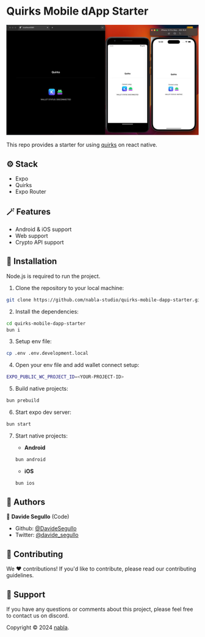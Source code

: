 # Quirks Mobile dApp Starter

![Starter preview](<./doc/hero.jpeg>)

This repo provides a starter for using [quirks](https://github.com/nabla-studio/quirks) on react native.

## ⚙️ Stack

- Expo
- Quirks
- Expo Router

## 🪄 Features

- Android & iOS support
- Web support
- Crypto API support

## 🔧 Installation

Node.js is required to run the project.

1. Clone the repository to your local machine:

```bash
git clone https://github.com/nabla-studio/quirks-mobile-dapp-starter.git
```

2. Install the dependencies:

```bash
cd quirks-mobile-dapp-starter
bun i
```

3. Setup env file:

```bash
cp .env .env.development.local
```

4. Open your env file and add wallet connect setup:

```bash
EXPO_PUBLIC_WC_PROJECT_ID=<YOUR-PROJECT-ID>
```

5. Build native projects:
```bash
bun prebuild
```

6. Start expo dev server:

```bash
bun start
```

7. Start native projects:

    - **Android**
    ```bash
    bun android
    ```
    - **iOS**
    ```bash
    bun ios
    ```

## 👥 Authors

👤 **Davide Segullo** (Code)

- Github: [@DavideSegullo](https://github.com/DavideSegullo)
- Twitter: [@davide_segullo](https://twitter.com/davide_segullo)

## 🎉 Contributing

We ❤️ contributions! If you'd like to contribute, please read our contributing
guidelines.

## 🙋 Support

If you have any questions or comments about this project, please feel free to
contact us on discord.

Copyright © 2024 [nabla](https://github.com/nabla-studio).